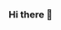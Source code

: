 ### Hi there 👋

<!--
**AlbinIngholm/AlbinIngholm** is a ✨ _special_ ✨ repository because its `README.md` (this file) appears on your GitHub profile.

Here are some ideas to get you started:

- 🔭 I’m currently working on a C# school project
- 🌱 I’m currently learning C#, Blazor
- 👯 I’m looking to collaborate on school / work projects
- 📫 How to reach me: albin.ingholm@gmail.com
- ⚡ Fun fact: national champion in RC cars :)
-->
